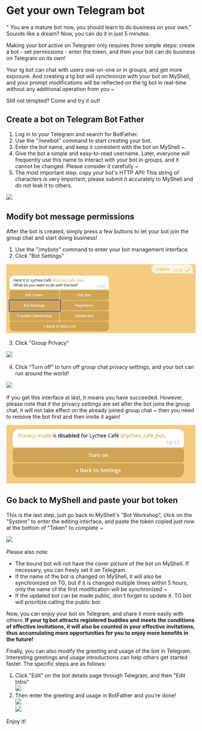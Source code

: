 # Get your own Telegram bot

" You are a mature bot now, you should learn to do business on your own." Sounds like a dream? Now, you can do it in just 5 minutes.

Making your bot active on Telegram only requires three simple steps: create a bot - set permissions - enter the token, and then your bot can do business on Telegram on its own!

Your tg bot can chat with users one-on-one or in groups, and get more exposure. And creating a tg bot will synchronize with your bot on MyShell, and your prompt modifications will be reflected on the tg bot in real-time without any additional operation from you ~

Still not tempted? Come and try it out!

## Create a bot on Telegram Bot Father

1. Log in to your Telegram and search for BotFather.
2. Use the "/newbot" command to start creating your bot.
3. Enter the bot name, and keep it consistent with the bot on MyShell ~
4. Give the bot a simple and easy-to-read username. Later, everyone will frequently use this name to interact with your bot in groups, and it cannot be changed. Please consider it carefully ~
5. The most important step: copy your bot's HTTP API! This string of characters is very important, please submit it accurately to MyShell and do not leak it to others. &#x20;

![](<../.gitbook/assets/image (4) (1).png>)

## Modify bot message permissions

After the bot is created, simply press a few buttons to let your bot join the group chat and start doing business!

1. Use the "/mybots" command to enter your bot management interface.
2. Click "Bot Settings"

![](<../.gitbook/assets/image (1).png>)

3. Click "Group Privacy"

![](<../.gitbook/assets/image (3) (1).png>)

4. Click "Turn off" to turn off group chat privacy settings, and your bot can run around the world!

![](<../.gitbook/assets/image (2) (1).png>)

If you get this interface at last, it means you have succeeded. However, please note that if the privacy settings are set after the bot joins the group chat, it will not take effect on the already joined group chat ~ then you need to remove the bot first and then invite it again!

![](<../.gitbook/assets/image (1) (1) (1).png>)

## Go back to MyShell and paste your bot token

This is the last step, just go back to MyShell's "Bot Workshop", click on the "System" to enter the editing interface, and paste the token copied just now at the bottom of "Token" to complete ~

![](<../.gitbook/assets/image (5).png>)

Please also note:

* The bound bot will not have the cover picture of the bot on MyShell. If necessary, you can freely set it on Telegram.
* If the name of the bot is changed on MyShell, it will also be synchronized on TG, but if it is changed multiple times within 5 hours, only the name of the first modification will be synchronized ~
* If the updated bot can be made public, don't forget to update it. TG bot will prioritize calling the public bot.

Now, you can enjoy your bot on Telegram, and share it more easily with others. **If your tg bot attracts registered buddies and meets the conditions of effective invitations, it will also be counted in your effective invitations, thus accumulating more opportunities for you to enjoy more benefits in the future!**

Finally, you can also modify the greeting and usage of the bot in Telegram. Interesting greetings and usage introductions can help others get started faster. The specific steps are as follows:

1. Click "Edit" on the bot details page through Telegram, and then "Edit Intro"\
   ![](<../.gitbook/assets/image (2).png>)
2. Then enter the greeting and usage in BotFather and you're done!\
   ![](<../.gitbook/assets/image (3) (2).png>)\
   ![](<../.gitbook/assets/image (1) (2).png>)

Enjoy it!